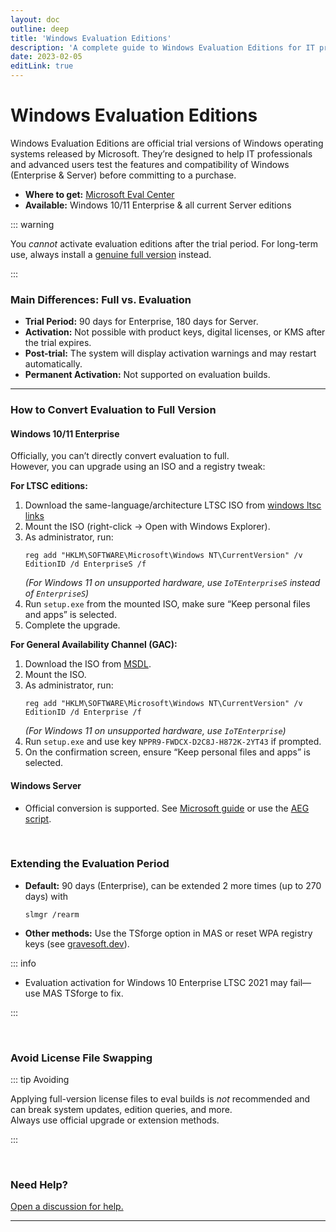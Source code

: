 ```yaml
---
layout: doc
outline: deep
title: 'Windows Evaluation Editions'
description: 'A complete guide to Windows Evaluation Editions for IT professionals, plus Persian translation.'
date: 2023-02-05
editLink: true
---
```


# Windows Evaluation Editions

Windows Evaluation Editions are official trial versions of Windows operating systems released by Microsoft. They’re designed to help IT professionals and advanced users test the features and compatibility of Windows (Enterprise & Server) before committing to a purchase.

- **Where to get:** [Microsoft Eval Center][1]
- **Available:** Windows 10/11 Enterprise & all current Server editions

::: warning

You _cannot_ activate evaluation editions after the trial period. For long-term use, always install a [genuine full version](./genuine-installation-media) instead.

:::

### Main Differences: Full vs. Evaluation

- **Trial Period:** 90 days for Enterprise, 180 days for Server.
- **Activation:** Not possible with product keys, digital licenses, or KMS after the trial expires.
- **Post-trial:** The system will display activation warnings and may restart automatically.
- **Permanent Activation:** Not supported on evaluation builds.

---

### How to Convert Evaluation to Full Version

#### Windows 10/11 Enterprise

Officially, you can’t directly convert evaluation to full.  
However, you can upgrade using an ISO and a registry tweak:

<Tabs>
<TabItem value="LTSC" label="Enterprise LTSC">

**For LTSC editions:**

1. Download the same-language/architecture LTSC ISO from [windows ltsc links][2]
2. Mount the ISO (right-click → Open with Windows Explorer).
3. As administrator, run:
   ```
   reg add "HKLM\SOFTWARE\Microsoft\Windows NT\CurrentVersion" /v EditionID /d EnterpriseS /f
   ```
   _(For Windows 11 on unsupported hardware, use `IoTEnterpriseS` instead of `EnterpriseS`)_
4. Run `setup.exe` from the mounted ISO, make sure “Keep personal files and apps” is selected.
5. Complete the upgrade.

</TabItem>
<TabItem value="GAC" label="Enterprise GAC">

**For General Availability Channel (GAC):**

1. Download the ISO from [MSDL][3].
2. Mount the ISO.
3. As administrator, run:
   ```
   reg add "HKLM\SOFTWARE\Microsoft\Windows NT\CurrentVersion" /v EditionID /d Enterprise /f
   ```
   _(For Windows 11 on unsupported hardware, use `IoTEnterprise`)_
4. Run `setup.exe` and use key `NPPR9-FWDCX-D2C8J-H872K-2YT43` if prompted.
5. On the confirmation screen, ensure “Keep personal files and apps” is selected.

</TabItem>
</Tabs>

#### Windows Server

- Official conversion is supported. See [Microsoft guide][4] or use the [AEG script](./index).

<br/>

### Extending the Evaluation Period

- **Default:** 90 days (Enterprise), can be extended 2 more times (up to 270 days) with
  ```
  slmgr /rearm
  ```
- **Other methods:** Use the TSforge option in MAS or reset WPA registry keys (see [gravesoft.dev][5]).

::: info

- Evaluation activation for Windows 10 Enterprise LTSC 2021 may fail—use MAS TSforge to fix.

:::

<br/>

### Avoid License File Swapping

::: tip Avoiding

Applying full-version license files to eval builds is _not_ recommended and can break system updates, edition queries, and more.    
Always use official upgrade or extension methods.

:::

<br/>

### Need Help?

[Open a discussion for help.][6]

<hr/><br/> 

[1]: https://www.microsoft.com/en-us/evalcenter
[2]: https://massgrave.dev/windows_ltsc_links
[3]: https://msdl.gravesoft.dev/
[4]: https://learn.microsoft.com/en-us/windows-server/get-started/upgrade-conversion-options
[5]: https://gravesoft.dev/fix-wpa-registry
[6]: https://github.com/NiREvil/windows-activation/discussions
